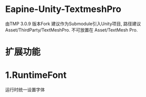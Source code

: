 # Eapine-Unity-TextmeshPro
由TMP 3.0.9 版本Fork
建议作为Submodule引入Unity项目, 路径建议 Asset/ThirdParty/TextMeshPro. 不可放置在 Asset/TextMesh Pro.

# 扩展功能
# 1.RuntimeFont
运行时统一设置字体
